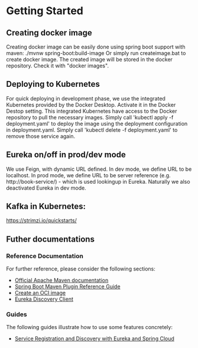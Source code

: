 # Getting Started

## Creating docker image
Creating docker image can be easily done using spring boot support with maven: ./mvnw spring-boot:build-image
Or simply run createimage.bat to create docker image.
The created image will be stored in the docker repository. Check it with "docker images".

## Deploying to Kubernetes
For quick deploying in development phase, we use the integrated Kubernetes provided by the Docker Desktop. Activate it in the Docker Destop setting.
This integrated Kubernetes have access to the Docker repository to pull the necessary images.
Simply call 'kubectl apply -f deployment.yaml' to deploy the image using the deployment configuration in deployment.yaml.
Simply call 'kubectl delete -f deployment.yaml' to remove those service again.

## Eureka on/off in prod/dev mode
We use Feign, with dynamic URL defined. In dev mode, we define URL to be localhost. In prod mode, we define URL to be server reference (e.g. http://book-service/) - which is used lookingup in Eureka.
Naturally we also deactivated Eureka in dev mode.

## Kafka in Kubernetes:
https://strimzi.io/quickstarts/

## Futher documentations
### Reference Documentation
For further reference, please consider the following sections:

* [Official Apache Maven documentation](https://maven.apache.org/guides/index.html)
* [Spring Boot Maven Plugin Reference Guide](https://docs.spring.io/spring-boot/docs/2.4.4/maven-plugin/reference/html/)
* [Create an OCI image](https://docs.spring.io/spring-boot/docs/2.4.4/maven-plugin/reference/html/#build-image)
* [Eureka Discovery Client](https://docs.spring.io/spring-cloud-netflix/docs/current/reference/html/#service-discovery-eureka-clients)

### Guides
The following guides illustrate how to use some features concretely:

* [Service Registration and Discovery with Eureka and Spring Cloud](https://spring.io/guides/gs/service-registration-and-discovery/)

